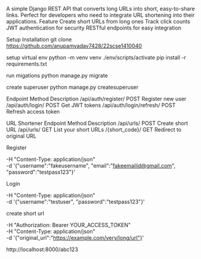 <!-- # 22SCSE1410040 -->


A simple Django REST API that converts long URLs into short, easy-to-share links. Perfect for developers who need to integrate URL shortening into their applications.
Feature 
Create short URLs from long ones
Track click counts
JWT authentication for security
RESTful endpoints for easy integration

Setup
Installation
git clone https://github.com/anupamyadav7428/22scse1410040

setup virtual env
python -m venv venv
./env/scripts/activate
pip install -r requirements.txt


run migations 
python manage.py migrate

create superuser
python manage.py createsuperuser

Endpoint	                    Method	Description
/api/auth/register/	            POST	Register new user
/api/auth/login/	            POST	Get JWT tokens
/api/auth/login/refresh/    	POST	Refresh access token

URL Shortener
Endpoint	        Method	Description
/api/urls/	        POST	Create short URL
/api/urls/	        GET	    List your short URLs
/{short_code}/	    GET	    Redirect to original URL



Register
<!-- curl -X POST http://localhost:8000/api/auth/register/  -->
-H "Content-Type: application/json" \
-d '{"username":"fakeusername", "email":"fakeemailid@gmail.com", "password":"testpass123"}'


Login
<!-- curl -X POST http://localhost:8000/api/auth/login/ \ -->
-H "Content-Type: application/json" \
-d '{"username":"testuser", "password":"testpass123"}'



create short url 
<!-- curl -X POST http://localhost:8000/api/urls/ \ -->
-H "Authorization: Bearer YOUR_ACCESS_TOKEN" \
-H "Content-Type: application/json" \
-d '{"original_url":"https://example.com/very/long/url"}'


<!-- user shortcut -->
http://localhost:8000/abc123
